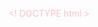 <! DOCTYPE html >
<html>
    <head>
        <title>All About Me</title>
        <style>
            body{ 
                
                background:#001e4a;
                color:pink;
                
                }
          
           .welcome{
               color:cyan;
               font-size:50px;
               font-style:oblique;
           }
          .top span{
              color : yellow;
          }
          .info{
             border: 5px solid #15ffe0;
             padding: 5px;
             margin:5px;
             
         }
         b{
             color:cyan;
             font-size:20px;
         }
         img{
             width:70%;
         } 
        </style>
    </head>
    <body>
        <center>
            
            <h1 class="Welcome">Welcome To college of  Computer studies </h1> <hr>
            <h3 class ="top"> <span></h3>
            <img src="IMG_20230925_123206.jpg" alt="">
            <p>
          
            </p>
            <hr>
            <br><br            
            <div class="info">
            <h1>Contact information</h1>
            <b>Contact no.:</b>09300390283 <br>
            <b>tiktok acc:</b> rico joel<br>
            <b>Email:</b>ricoojb@gmail.com 
            <br>
            <br>
            </div>
            <br>
       </center>
    </body>
</html
